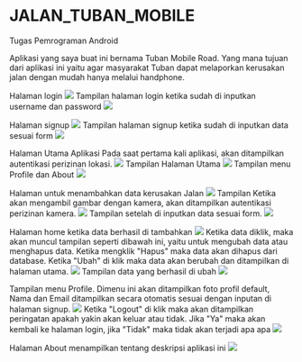 # JALAN_TUBAN_MOBILE
 Tugas Pemrograman Android

Aplikasi yang saya buat ini bernama Tuban Mobile Road. Yang mana tujuan dari aplikasi ini yaitu agar masyarakat Tuban dapat melaporkan
kerusakan jalan dengan mudah hanya melalui handphone.

Halaman login
<img src="https://github.com/MAbdulAziz0122/Tuban_Mobile_Road_Final/blob/master/login.png" >
Tampilan halaman login ketika sudah di inputkan username dan password
<img src="https://github.com/MAbdulAziz0122/Tuban_Mobile_Road_Final/blob/master/login2.png" >

Halaman signup
<img src="https://github.com/MAbdulAziz0122/Tuban_Mobile_Road_Final/blob/master/signup.png" >
Tampilan halaman signup ketika sudah di inputkan data sesuai form
<img src="https://github.com/MAbdulAziz0122/Tuban_Mobile_Road_Final/blob/master/signup2.png" >

Halaman Utama Aplikasi
Pada saat pertama kali aplikasi, akan ditampilkan autentikasi perizinan lokasi.
<img src="https://github.com/MAbdulAziz0122/Tuban_Mobile_Road_Final/blob/master/location_permission.png" >
Tampilan Halaman Utama
<img src="https://github.com/MAbdulAziz0122/Tuban_Mobile_Road_Final/blob/master/home.png" >
Tampilan menu Profile dan About
<img src="https://github.com/MAbdulAziz0122/Tuban_Mobile_Road_Final/blob/master/home2.png" >

Halaman untuk menambahkan data kerusakan Jalan
<img src="https://github.com/MAbdulAziz0122/Tuban_Mobile_Road_Final/blob/master/add.png" >
Tampilan Ketika akan mengambil gambar dengan kamera, akan ditampilkan autentikasi perizinan kamera.
<img src="https://github.com/MAbdulAziz0122/Tuban_Mobile_Road_Final/blob/master/camera_permission.png" >
Tampilan setelah di inputkan data sesuai form.
<img src="https://github.com/MAbdulAziz0122/Tuban_Mobile_Road_Final/blob/master/add2.png" >

Halaman home ketika data berhasil di tambahkan
<img src="https://github.com/MAbdulAziz0122/Tuban_Mobile_Road_Final/blob/master/home3.png" >
Ketika data diklik, maka akan muncul tampilan seperti dibawah ini, yaitu untuk mengubah data atau menghapus data. Ketika mengklik "Hapus" maka data akan dihapus dari database. Ketika "Ubah" di klik maka data akan berubah dan ditampilkan di halaman utama.
<img src="https://github.com/MAbdulAziz0122/Tuban_Mobile_Road_Final/blob/master/add3.png" >
Tampilan data yang berhasil di ubah
<img src="https://github.com/MAbdulAziz0122/Tuban_Mobile_Road_Final/blob/master/home4.png" >

Tampilan menu Profile. Dimenu ini akan ditampilkan foto profil default, Nama dan Email ditampilkan secara otomatis sesuai dengan inputan di halaman signup.
<img src="https://github.com/MAbdulAziz0122/Tuban_Mobile_Road_Final/blob/master/profile.png" >
Ketika "Logout" di klik maka akan ditampilkan peringatan apakah yakin akan keluar atau tidak. Jika "Ya" maka akan kembali ke halaman login, jika "Tidak" maka tidak akan terjadi apa apa
<img src="https://github.com/MAbdulAziz0122/Tuban_Mobile_Road_Final/blob/master/profile_logout.png" >

Halaman About menampilkan tentang deskripsi aplikasi ini
<img src="https://github.com/MAbdulAziz0122/Tuban_Mobile_Road_Final/blob/master/about.png" >
